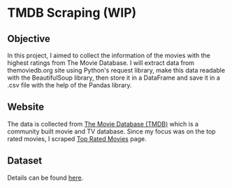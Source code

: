 # TMDB Scraping (WIP)

## Objective
In this project, I aimed to collect the information of the movies with the highest ratings from The Movie Database.
I will extract data from themoviedb.org site using Python's request library, make this data readable with the BeautifulSoup library, then store it in a DataFrame and save it in a .csv file with the help of the Pandas library.

## Website
The data is collected from [The Movie Database (TMDB)](https://www.themoviedb.org/) which is a community built movie and TV database. Since my focus was on the top rated movies, I scraped [Top Rated Movies](https://www.themoviedb.org/movie/top-rated) page.

## Dataset
Details can be found [here](https://github.com/muscak/web-scraping/tree/master/Dataset).
